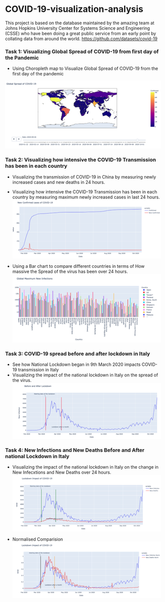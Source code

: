 
# COVID-19-visualization-analysis
 
This project is based on the database maintained by the amazing team at Johns Hopkins University Center for Systems Science and Engineering (CSSE) who have been doing a great public service from an early point by collating data from around the world.
https://github.com/datasets/covid-19



### Task 1: Visualizing Global Spread of COVID-19 from first day of the Pandemic

* Using Choropleth map to Visualize Global Spread of COVID-19 from the first day of the pandemic

![1](https://github.com/tsheng0315/Projects-on-CV/blob/main/COVID-19-visualization-analysis/graph/Global%20Spread%20of%20COVID-19.png)
### Task 2: Visualizing how intensive the COVID-19 Transmission has been in each country

* Visualizing the transmission of COVID-19 in China by measuring newly increased cases and new deaths in 24 hours.
* Visualizing how intensive the COVID-19 Transmission has been in each country by measuring maximum newly increased cases in last 24 hours.
![](https://github.com/tsheng0315/Projects-on-CV/blob/main/COVID-19-visualization-analysis/graph/New%20Confirmed%20cases%20of%20COVID-19.png)

* Using a Bar chart to compare different countries in terms of How massive the Spread of the virus has been over 24 hours.
![](https://github.com/tsheng0315/Projects-on-CV/blob/main/COVID-19-visualization-analysis/graph/Global%20Maximum%20New%20Infections.png)

### Task 3: COVID-19 spread before and after lockdown in Italy

* See how National Lockdown began in 9th March 2020 impacts COVID-19 transmission in Italy
* Visualizing the impact of the national lockdown in Italy on the spread of the virus.
![](https://github.com/tsheng0315/Projects-on-CV/blob/main/COVID-19-visualization-analysis/graph/New%20Infections%20before%20and%20after%20Lockdown.png)

### Task 4: New Infections and New Deaths Before and After national Lockdown in Italy

* Visualizing the impact of the national lockdown in Italy on the change in New Infecxtions and New Deaths over 24 hours.
![](https://github.com/tsheng0315/Projects-on-CV/blob/main/COVID-19-visualization-analysis/graph/Lockdown%20impacts%20of%20COVID-19.png)

* Normalised Comparision
![](https://github.com/tsheng0315/Projects-on-CV/blob/main/COVID-19-visualization-analysis/graph/Locdown%20Impoacts%20of%20COVID-19.png)
